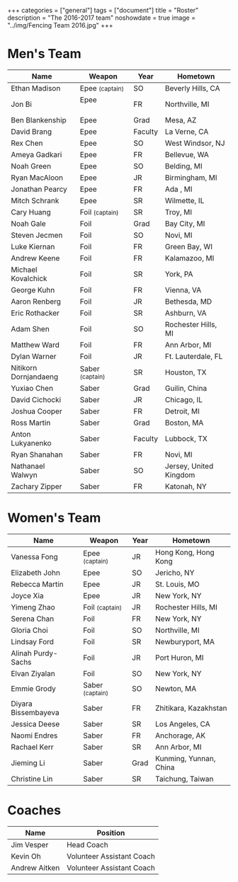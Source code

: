 +++
categories = ["general"]
tags = ["document"]
title = "Roster"
description = "The 2016-2017 team"
noshowdate = true
image = "../img/Fencing Team 2016.jpg"
+++

# Men's Team

| Name                   | Weapon                        | Year      | Hometown               |
|------------------------|-------------------------------|-----------|------------------------|
| Ethan Madison          | Epee  <small>(captain)</small>| SO        | Beverly Hills, CA      |
| Jon Bi                 | Epee                          | FR        | Northville, MI         |
| Ben Blankenship        | Epee                          | Grad      | Mesa, AZ               |
| David Brang            | Epee                          | Faculty   | La Verne, CA           |
| Rex Chen               | Epee                          | SO        | West Windsor, NJ       |
| Ameya Gadkari          | Epee                          | FR        | Bellevue, WA           |
| Noah Green             | Epee                          | SO        | Belding, MI            |
| Ryan MacAloon          | Epee                          | JR        | Birmingham, MI         |
| Jonathan Pearcy        | Epee                          | FR        | Ada , MI               |
| Mitch Schrank          | Epee                          | SR        | Wilmette, IL           |
| Cary Huang             | Foil  <small>(captain)</small>| SR        | Troy, MI               |
| Noah Gale              | Foil                          | Grad      | Bay City, MI           |
| Steven Jecmen          | Foil                          | SO        | Novi, MI               |
| Luke Kiernan           | Foil                          | FR        | Green Bay, WI          |
| Andrew Keene           | Foil                          | FR        | Kalamazoo, MI          |
| Michael Kovalchick     | Foil                          | SR        | York, PA               |
| George Kuhn            | Foil                          | FR        | Vienna, VA             |
| Aaron Renberg          | Foil                          | JR        | Bethesda, MD           |
| Eric Rothacker         | Foil                          | SR        | Ashburn, VA            |
| Adam Shen              | Foil                          | SO        | Rochester Hills, MI    |
| Matthew Ward           | Foil                          | FR        | Ann Arbor, MI          |
| Dylan Warner           | Foil                          | JR        | Ft. Lauterdale, FL     |
| Nitikorn Dornjandaeng  | Saber <small>(captain)</small>| SR        | Houston, TX            |
| Yuxiao Chen            | Saber                         | Grad      | Guilin, China          |
| David Cichocki         | Saber                         | JR        | Chicago, IL            |
| Joshua Cooper          | Saber                         | FR        | Detroit, MI            |
| Ross Martin            | Saber                         | Grad      | Boston, MA             |
| Anton Lukyanenko       | Saber                         | Faculty   | Lubbock, TX            |
| Ryan Shanahan          | Saber                         | FR        | Novi, MI               |
| Nathanael Walwyn       | Saber                         | SO        | Jersey, United Kingdom |
| Zachary Zipper         | Saber                         | FR        | Katonah, NY            |


# Women's Team

| Name                 | Weapon                        | Year      | Hometown               |
|----------------------|-------------------------------|-----------|------------------------|
| Vanessa Fong         | Epee  <small>(captain)</small>| JR        | Hong Kong, Hong Kong   |
| Elizabeth John       | Epee                          | SO        | Jericho, NY            |
| Rebecca Martin       | Epee                          | JR        | St. Louis, MO          |
| Joyce Xia            | Epee                          | JR        | New York, NY           |
| Yimeng Zhao          | Foil  <small>(captain)</small>| JR        | Rochester Hills, MI    |
| Serena Chan          | Foil                          | FR        | New York, NY           |
| Gloria Choi          | Foil                          | SO        | Northville, MI         |
| Lindsay Ford         | Foil                          | SR        | Newburyport, MA        |
| Alinah Purdy-Sachs   | Foil                          | JR        | Port Huron, MI         |
| Elvan Ziyalan        | Foil                          | SO        | New York, NY           |
| Emmie Grody          | Saber <small>(captain)</small>| SO        | Newton, MA             |
| Diyara Bissembayeva  | Saber                         | FR        | Zhitikara, Kazakhstan  |
| Jessica Deese        | Saber                         | SR        | Los Angeles, CA        |
| Naomi Endres         | Saber                         | FR        | Anchorage, AK          |
| Rachael Kerr         | Saber                         | SR        | Ann Arbor, MI          |
| Jieming Li           | Saber                         | Grad      | Kunming, Yunnan, China |
| Christine Lin        | Saber                         | SR        | Taichung, Taiwan       |


# Coaches
| Name             | Position                  |
|------------------|---------------------------|
| Jim Vesper       | Head Coach                |
| Kevin Oh         | Volunteer Assistant Coach |
| Andrew Aitken    | Volunteer Assistant Coach |
